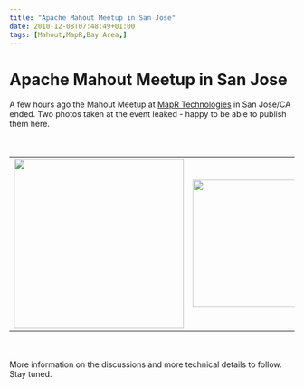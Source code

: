 ```yaml
---
title: "Apache Mahout Meetup in San Jose"
date: 2010-12-08T07:48:49+01:00
tags: [Mahout,MapR,Bay Area,]
---
```


# Apache Mahout Meetup in San Jose


A few hours ago the Mahout Meetup at <a href="http://www.maprtechnologies.com/">MapR Technologies</a> in San Jose/CA 
ended. Two photos taken at the event leaked - happy to be able to publish them here.<br><br><table><tr><td><a 
href="http://isabel-drost.de/Bilder/wordpress/mahout_sfo_2.jpg"><img 
src="http://isabel-drost.de/Bilder/wordpress/mahout_sfo_2.jpg" width="300"/></a></td><td><a 
href="http://isabel-drost.de/Bilder/wordpress/mahout_sfo_1.JPG"><img 
src="http://isabel-drost.de/Bilder/wordpress/mahout_sfo_1.JPG" height="225"/></a></td><br></tr></table><br><br>More 
information on the discussions and more technical details to follow. Stay tuned.
